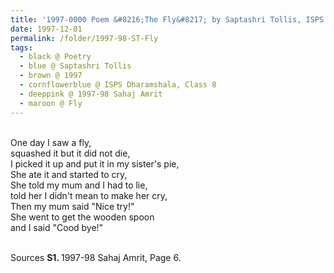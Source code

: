```yaml
---
title: '1997-0000 Poem &#8216;The Fly&#8217; by Saptashri Tollis, ISPS Dharamshala, Class 8 from 1997-98 Sahaj Amrit, Page 6'
date: 1997-12-01
permalink: /folder/1997-98-ST-Fly
tags:
  - black @ Poetry
  - blue @ Saptashri Tollis
  - brown @ 1997
  - cornflowerblue @ ISPS Dharamshala, Class 8
  - deeppink @ 1997-98 Sahaj Amrit
  - maroon @ Fly
---
```


<br>
One day I saw a fly,<br>
squashed it but it did not die,<br>
I picked it up and put it in my sister's pie,<br>
She ate it and started to cry,<br>
She told my mum and I had to lie,<br>
told her I didn't mean to make her cry,<br>
Then my mum said "Nice try!"<br>
She went to get the wooden spoon<br>
and I said "Cood bye!"
<p>

</p>

<br>

<wave-list>
<list-title color="DarkSeaGreen" width="40">Sources</list-title>
  <list-item color="BlanchedAlmond"  width="280"><b>S1. </b> 1997-98 Sahaj Amrit, Page 6.</list-item>
</wave-list>